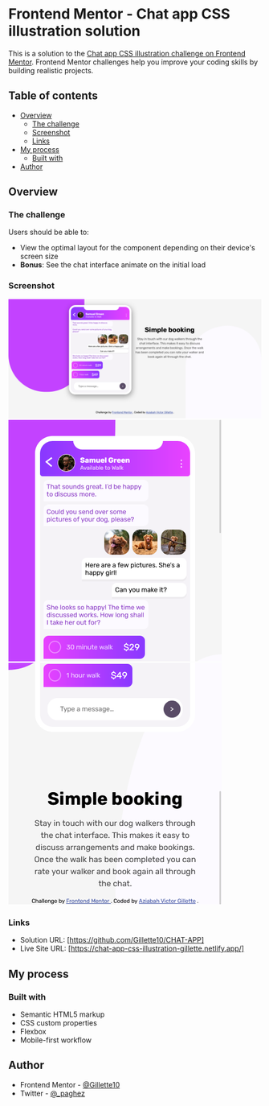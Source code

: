 # Frontend Mentor - Chat app CSS illustration solution

This is a solution to the [Chat app CSS illustration challenge on Frontend Mentor](https://www.frontendmentor.io/challenges/chat-app-css-illustration-O5auMkFqY). Frontend Mentor challenges help you improve your coding skills by building realistic projects.

## Table of contents

- [Overview](#overview)
  - [The challenge](#the-challenge)
  - [Screenshot](#screenshot)
  - [Links](#links)
- [My process](#my-process)
  - [Built with](#built-with)
- [Author](#author)

## Overview

### The challenge

Users should be able to:

- View the optimal layout for the component depending on their device's screen size
- **Bonus**: See the chat interface animate on the initial load

### Screenshot

![A screenshot of the Desktop view](./Screenshot/DesktopView.png 'A screenshot of the Desktop view')
![A screenshot of the Mobile View one](./Screenshot/MobileView-1st%20part.png 'A screenshot of the Mobile View one')
![A screenshot of the Mobile View two](./Screenshot/MobileView-2nd%20part.png 'A screenshot of the Mobile View two')

### Links

- Solution URL: [https://github.com/Gillette10/CHAT-APP]
- Live Site URL: [https://chat-app-css-illustration-gillette.netlify.app/]

## My process

### Built with

- Semantic HTML5 markup
- CSS custom properties
- Flexbox
- Mobile-first workflow

## Author

- Frontend Mentor - [@Gillette10](https://www.frontendmentor.io/profile/yourusername)
- Twitter - [@\_paghez](https://www.twitter.com/yourusername)
